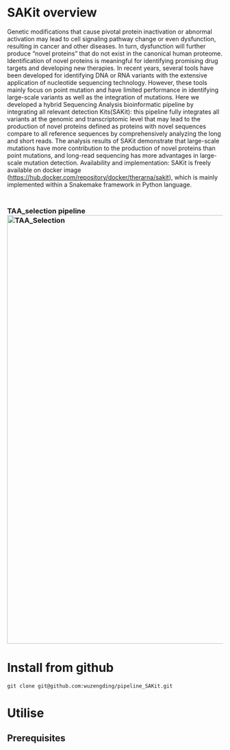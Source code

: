 
# SAKit overview
   Genetic modifications that cause pivotal protein inactivation or abnormal activation may lead to cell signaling pathway change or even dysfunction, resulting in cancer and other diseases. In turn, dysfunction will further produce “novel proteins” that do not exist in the canonical human proteome. Identification of novel proteins is meaningful for identifying promising drug targets and developing new therapies. In recent years, several tools have been developed for identifying DNA or RNA variants with the extensive application of nucleotide sequencing technology. However, these tools mainly focus on point mutation and have limited performance in identifying large-scale variants as well as the integration of mutations. Here we developed a hybrid Sequencing Analysis bioinformatic pipeline by integrating all relevant detection Kits(SAKit): this pipeline fully integrates all variants at the genomic and transcriptomic level that may lead to the production of novel proteins defined as proteins with novel sequences compare to all reference sequences by comprehensively analyzing the long and short reads. The analysis results of SAKit demonstrate that large-scale mutations have more contribution to the production of novel proteins than point mutations, and long-read sequencing has more advantages in large-scale mutation detection.
   Availability and implementation: SAKit is freely available on docker image (https://hub.docker.com/repository/docker/therarna/sakit), which is mainly implemented within a Snakemake framework in Python language.
    <h3 align="left">
      <br>
                    TAA_selection pipeline
      <br>
      <a href="https://github.com/wuzengding/TAA_Selection/"><img src="img/TAA_selection.png" alt="TAA_Selection" width="1000"></a>
      <br>
    </h3>
# Install from github
`git clone git@github.com:wuzengding/pipeline_SAKit.git`

# Utilise
## Prerequisites

